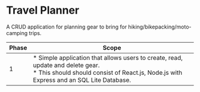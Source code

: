 # Travel Planner

A CRUD application for planning gear to bring for hiking/bikepacking/moto-camping trips.

| Phase | Scope                                                                                     |
| ---   | ---                                                                                       |
| 1     | * Simple application that allows users to create, read, update and delete gear.<br />* This should should consist of React.js, Node.js with Express and an SQL Lite Database.  |